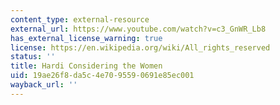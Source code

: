 ```yaml
---
content_type: external-resource
external_url: https://www.youtube.com/watch?v=c3_GnWR_Lb8
has_external_license_warning: true
license: https://en.wikipedia.org/wiki/All_rights_reserved
status: ''
title: Hardi Considering the Women
uid: 19ae26f8-da5c-4e70-9559-0691e85ec001
wayback_url: ''
---
```

